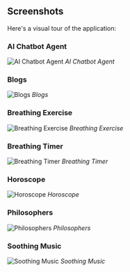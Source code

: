 ## Screenshots

Here's a visual tour of the application:

### AI Chatbot Agent
![AI Chatbot Agent](assets/readme/ai_chatbot_agent.jpeg)
*AI Chatbot Agent*

### Blogs
![Blogs](assets/readme/blogs.png)
*Blogs*

### Breathing Exercise
![Breathing Exercise](assets/readme/breathing_exercise.jpeg)
*Breathing Exercise* 

### Breathing Timer
![Breathing Timer](assets/readme/breathing_timer.jpeg)
*Breathing Timer* 

### Horoscope
![Horoscope](assets/readme/horoscope.jpeg)
*Horoscope* 

### Philosophers
![Philosophers](assets/readme/philosophers.jpeg)
*Philosophers* 

### Soothing Music
![Soothing Music](assets/readme/soothe_sounds.jpeg)
*Soothing Music* 

